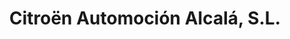 ---
title: "Citroën Automoción Alcalá, S.L."
url: /alcala-de-henares/citroen-automocion-alcala-s-l-via-complutense/
shop: Autohaus
---